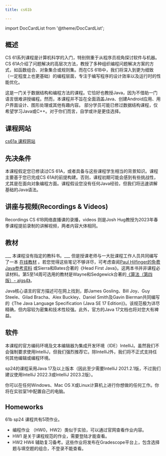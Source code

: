 ```yaml
---
title: cs61b

---
```


import DocCardList from '@theme/DocCardList';

## 概述
CS 61系列课程是计算机科学的入门，特别侧重于从程序员视角探讨软件与机器。CS 61A介绍了问题解决的高层次方法，教授了多种组织编程问题解决方案的方式，如函数组合、对象集合或规则集。而在CS 61B中，我们将深入到更为细致（一定程度上也更基础）的编程层面，专注于编写程序的设计效率以及运行时的性能优化。

这是一门关于数据结构和编程方法的课程。它恰好也教授Java，因为不借助一门语言很难讲授编程。然而，本课程并不旨在全面涵盖Java、创建Android应用、用户界面设计、图形处理或其他有趣内容。
部分学员可能已修过数据结构课程，仅希望学习Java或C++。对于你们而言，自学或许是更佳选择。

## 课程网站
[cs61a 课程网站](https://sp24.datastructur.es)

## 先决条件
本课程假定您已修读过CS 61A，或者具备与这些课程学生相当的背景知识。课程主要基于您已完成CS 61A的前提构建。否则，课程初期可能会感到有些挑战性，尤其是在面向对象编程方面。课程假设您没有任何Java经验，但我们将迅速讲解基础的Java语法。

## 讲座与视频(Recordings & Videos)
Recordings CS 61B网络直播课的录播，videos 则是Josh Hug教授为2023年春季课程提前录制的讲解视频，两者内容大体相同。

## 教材
___ 本课程没有指定的教科书。___
但是授课老师与一大批课程工作人员共同编写了一本 [在线教材](https://cs61b-2.gitbook.io/cs61b-textbook/) 。若您觉得这些笔记不够详尽，可考虑查阅[Paul Hilfinger的免费Java参考资料](https://inst.eecs.berkeley.edu//~cs61b/fa14/book1/java.pdf) 或Sierra和Bates合著的《Head First Java》。这两本书并非课程必读材料。第5至14周可选用的教材是Wayne和Sedgewick合著的[《算法（第四版）- algs4》](http://algs4.cs.princeton.edu/home/)。

Java核心语言的官方描述可在网上找到，即James Gosling、Bill Joy、Guy Steele、Gilad Bracha、Alex Buckley、Daniel Smith及Gavin Bierman共同编写的《The Java Language Specification (Java SE 17 Edition)》。该规范极为详尽精确，但内容较为密集和技术性较强。此外，官方的Java 17文档也将对您大有裨益。

## 软件
本课程的官方编码环境及文本编辑器为集成开发环境（IDE）IntelliJ。虽然我们不会强制要求使用IntelliJ，但我们强烈推荐它。除IntelliJ外，我们将不正式支持任何其他编辑或编程环境。

sp24的课程采用Java 17及以上版本（因此至少需要IntelliJ 2021.2.1版，不过我们建议使用IntelliJ 2022.3或IntelliJ 2023.2版）。

你可以在任何Windows、Mac OS X或Linux计算机上进行你想做的任何工作。你将在实验室1中配置自己的电脑。

## Homeworks
61b sp24 课程共有5项作业。
- 编程作业 （HW0，HW2）类似于实验，可以通过官网查看作业内容。
- HW1 是关于课程规范的作业，需要登陆才能查看。
- HW2 HW4 辅助复习备考。这些作业将发布在Gradescope平台上，包含选择题与填空题的组合，不登录不能查看。

<DocCardList />